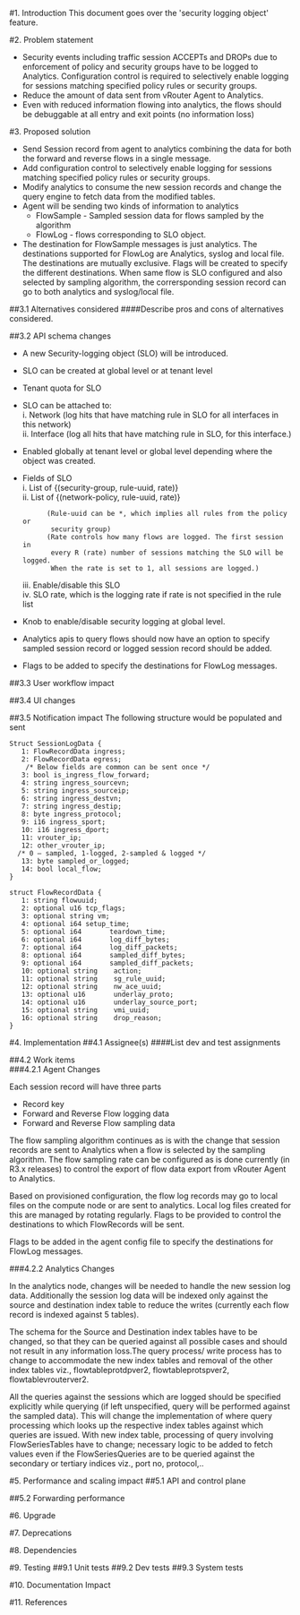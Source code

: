 
#1. Introduction
This document goes over the 'security logging object' feature.

#2. Problem statement
* Security events including traffic session ACCEPTs and DROPs due to
 enforcement of policy and security groups have to be logged to Analytics.
 Configuration control is required to selectively enable logging for sessions
 matching specified policy rules or security groups.
* Reduce the amount of data sent from vRouter Agent to Analytics.
* Even with reduced information flowing into analytics, the flows should be
 debuggable at all entry and exit points (no information loss)

#3. Proposed solution
* Send Session record from agent to analytics combining the data for both the
 forward and reverse flows in a single message.
* Add configuration control to selectively enable logging for sessions matching
 specified policy rules or security groups.
* Modify analytics to consume the new session records and change the query
 engine to fetch data from the modified tables.
* Agent will be sending two kinds of information to analytics
  * FlowSample - Sampled session data for flows sampled by the algorithm
  * FlowLog - flows corresponding to SLO object.
* The destination for FlowSample messages is just analytics. The destinations
  supported for FlowLog are Analytics, syslog and local file. The
  destinations are mutually exclusive. Flags will be created to specify the
  different destinations. When same flow is SLO configured and also selected by
  sampling algorithm, the corrersponding session record can go to both
  analytics and syslog/local file.

##3.1 Alternatives considered
####Describe pros and cons of alternatives considered.

##3.2 API schema changes
* A new Security-logging object (SLO) will be introduced.
* SLO can be created at global level or at tenant level
* Tenant quota for SLO
* SLO can be attached to:  
    i.   Network (log hits that have matching rule in SLO for all interfaces in
         this network)  
    ii.  Interface (log all hits that have matching rule in SLO, for this
         interface.)  
* Enabled globally at tenant level or global level depending where the object
 was created.
* Fields of SLO  
    i.   List of {(security-group, rule-uuid, rate)}   
    ii.  List of {(network-policy, rule-uuid, rate)}   

            (Rule-uuid can be *, which implies all rules from the policy or
             security group)   
            (Rate controls how many flows are logged. The first session in  
             every R (rate) number of sessions matching the SLO will be logged.  
             When the rate is set to 1, all sessions are logged.)  
    iii. Enable/disable this SLO  
    iv.  SLO rate, which is the logging rate if rate is not specified in the
         rule list  
* Knob to enable/disable security logging at global level.
* Analytics apis to query flows should now have an option to specify sampled
  session record or logged session record should be added.
* Flags to be added to specify the destinations for FlowLog messages.

##3.3 User workflow impact

##3.4 UI changes

##3.5 Notification impact
The following structure would be populated and sent

```
Struct SessionLogData {
   1: FlowRecordData ingress;
   2: FlowRecordData egress;
    /* Below fields are common can be sent once */
   3: bool is_ingress_flow_forward;
   4: string ingress_sourcevn;
   5: string ingress_sourceip;
   6: string ingress_destvn;
   7: string ingress_destip;
   8: byte ingress_protocol;
   9: i16 ingress_sport;
   10: i16 ingress_dport;
   11: vrouter_ip;
   12: other_vrouter_ip;
  /* 0 – sampled, 1-logged, 2-sampled & logged */
   13: byte sampled_or_logged;
   14: bool local_flow;
}
```
```
struct FlowRecordData {
   1: string flowuuid;
   2: optional u16 tcp_flags;
   3: optional string vm;
   4: optional i64 setup_time;
   5: optional i64       teardown_time;
   6: optional i64       log_diff_bytes;
   7: optional i64       log_diff_packets;
   8: optional i64       sampled_diff_bytes;
   9: optional i64       sampled_diff_packets;
   10: optional string    action;
   11: optional string    sg_rule_uuid;
   12: optional string    nw_ace_uuid;
   13: optional u16       underlay_proto;
   14: optional u16       underlay_source_port;
   15: optional string    vmi_uuid;
   16: optional string    drop_reason;
}
```

#4. Implementation
##4.1 Assignee(s)
####List dev and test assignments

##4.2 Work items  
###4.2.1 Agent Changes

Each session record will have three parts  

* Record key  
* Forward and Reverse Flow logging data  
* Forward and Reverse Flow sampling data  

The flow sampling algorithm continues as is with the change that session records
 are sent to Analytics when a flow is selected by the sampling algorithm. The
 flow sampling rate can be configured as is done currently (in R3.x releases)
 to control the export of flow data export from vRouter Agent to Analytics.

   Based on provisioned configuration, the flow log records may go to
 local files on the compute node or are sent to  analytics. Local log files
 created for this are managed by rotating regularly. Flags to be provided to
 control the destinations to which FlowRecords will be sent.

   Flags to be added in the agent config file to specify the destinations for
 FlowLog messages.

###4.2.2 Analytics Changes  

In the analytics node, changes will be needed to handle the new session log
 data. Additionally the session log data will be indexed only against the source
 and destination index table to reduce the writes (currently each flow record is
 indexed against 5 tables).

  The schema for the Source and Destination index tables have to be
 changed, so that they can be queried against all possible cases and should not
 result in any information loss.The query process/ write process has to change
 to accommodate the new index tables and removal of the other index tables
viz., flowtableprotdpver2, flowtableprotspver2, flowtablevrouterver2.

  All the queries against the sessions which are logged should be
specified explicitly while querying (if left unspecified, query will be
performed against the sampled data). This will change the implementation of
where query processing which looks up the respective index tables against which
queries are issued. With new index table, processing of query involving
FlowSeriesTables have to change; necessary logic to be added to fetch values
 even if the FlowSeriesQueries are to be queried against the secondary or
 tertiary indices viz., port no, protocol,..

#5. Performance and scaling impact
##5.1 API and control plane

##5.2 Forwarding performance

#6. Upgrade

#7. Deprecations

#8. Dependencies

#9. Testing
##9.1 Unit tests
##9.2 Dev tests
##9.3 System tests

#10. Documentation Impact

#11. References
